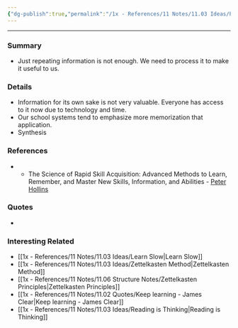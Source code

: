 ```yaml
---
{"dg-publish":true,"permalink":"/1x - References/11 Notes/11.03 Ideas/Process information to make it useful/","title":"Process information to make it useful","noteIcon":""}
---
```


---

### Summary
- Just repeating information is not enough. We need to process it to make it useful to us.

### Details
- Information for its own sake is not very valuable. Everyone has access to it now due to technology and time.
- Our school systems tend to emphasize more memorization that application.
- Synthesis

### References
- - The Science of Rapid Skill Acquisition: Advanced Methods to Learn, Remember, and Master New Skills, Information, and Abilities - [Peter Hollins](https://www.goodreads.com/author/show/16593818.Peter_Hollins)

### Quotes
-

### Interesting Related
- [[1x - References/11 Notes/11.03 Ideas/Learn Slow\|Learn Slow]]
- [[1x - References/11 Notes/11.03 Ideas/Zettelkasten Method\|Zettelkasten Method]]
- [[1x - References/11 Notes/11.06 Structure Notes/Zettelkasten Principles\|Zettelkasten Principles]]
- [[1x - References/11 Notes/11.02 Quotes/Keep learning - James Clear\|Keep learning - James Clear]]
- [[1x - References/11 Notes/11.03 Ideas/Reading is Thinking\|Reading is Thinking]]